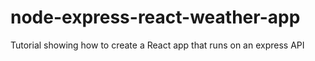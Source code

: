 # node-express-react-weather-app
Tutorial showing how to create a React app that runs on an express API
